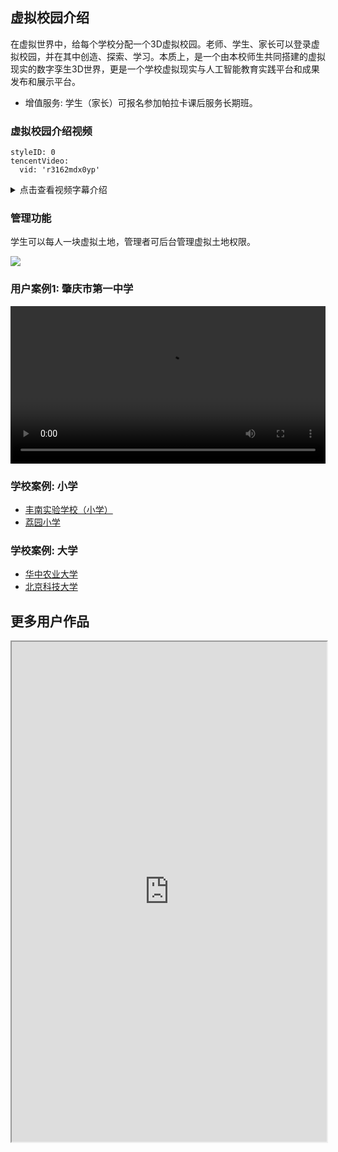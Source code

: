 <!-- 与学有优教对接，复制以下内容，修改appId和secret -->
<script src="https://jjjc.zxxs.moe.edu.cn/app/jaydentech/jaydentech.sdk.1.0.0.js"></script>
<script>
 function addScript(url) {
    var script = document.createElement("script");
    script.setAttribute("type", "text/javascript");
    script.setAttribute("src", url);
    document.getElementsByTagName("head")[0].appendChild(script);
  }
  addScript("https://cdn.staticfile.org/jquery/1.10.2/jquery.min.js");
</script>
<script>
  var appUtil;
  document.addEventListener("UniAppJSBridgeReady", function () {
    appUtil = uni;
    getUserInfo()
  });
  function getUserInfo() {
    appUtil
      .getUserData({
        appId: 1647568,
      })
      .then((res) => {
        return res.data.encryptStr;
      })
      .then((data) => {
        $.ajax({
          type: "post",
          url: "http://api.keepwork.com/core/v0/crypto/sm4/decrypt",
          data: JSON.stringify({
            key: "6otsLdAbWjWUDpae",
            text: data,
          }),
          dataType: "json",
          contentType: "application/json",
          success: function (data) {
            const userInfo = data;
            const node = document.getElementsByClassName("c0035")[0];
            if (userInfo && userInfo.name) {
              node.innerText = `你好，${userInfo.name}`;
            }
          },
        });
      });
  }
    
  let box = document.querySelector('body') // 监听对象
  let startTime = '' // 触摸开始时间
  let startDistanceX = '' // 触摸开始X轴位置
  let startDistanceY = '' // 触摸开始Y轴位置
        let endTime = '' // 触摸结束时间
        let endDistanceX = '' // 触摸结束X轴位置
        let endDistanceY = '' // 触摸结束Y轴位置
        let moveTime = '' // 触摸时间
        let moveDistanceX = '' // 触摸移动X轴距离
        let moveDistanceY = '' // 触摸移动Y轴距离
        box.addEventListener("touchstart", (e) => {
            startTime = new Date().getTime()
            startDistanceX = e.touches[0].screenX
            startDistanceY = e.touches[0].screenY
        })
        box.addEventListener("touchend", (e) => {
            endTime = new Date().getTime()
            endDistanceX = e.changedTouches[0].screenX
            endDistanceY = e.changedTouches[0].screenY
            moveTime = endTime - startTime
            moveDistanceX = startDistanceX - endDistanceX
            moveDistanceY = startDistanceY - endDistanceY
            console.log(moveDistanceX, moveDistanceY)
            // 判断滑动距离超过40 且 时间小于500毫秒
            if ((Math.abs(moveDistanceX) > 40 || Math.abs(moveDistanceY) > 40) && moveTime < 500) {
                // 判断X轴移动的距离是否大于Y轴移动的距离
                if (Math.abs(moveDistanceX) > Math.abs(moveDistanceY)) {
                    // 左右
                    console.log(moveDistanceX > 0 ? '左' : '右')
   appUtil.goBack({});
                } else {
                    // 上下
                    console.log(moveDistanceY > 0 ? '上' : '下')
                }
            }
        })
</script>
<script>
  function getQueryVariable(variable) {
    var query = window.location.search.substring(1);
    var vars = query.split("&");
    for (var i = 0; i < vars.length; i++) {
      var pair = vars[i].split("=");
      if (pair[0] == variable) {
        return pair[1];
      }
    }
    return false;
  }
  var topHeight = getQueryVariable("topHeight");
  if (topHeight) {
    const head = document.getElementsByClassName("index-page-container")[0];
                       
    head.style.marginTop = topHeight + "px";
    const div = document.createElement("div");
    div.style.height = topHeight + "px";
    div.style.width = "100%";
    div.style.position = "fixed";
    div.style = `
    height: 30px;
    width: 100%;
    background-color: #ffffff;
    position: fixed;
    top: 0px;
    left:0px;
    z-index: 999;                                
    `
    document.body.insertBefore(div,document.body.firstChild);
  }
</script>
<script src="https://cdn.jsdelivr.net/npm/vconsole@3.11.0/dist/vconsole.min.js"></script>
  <script>
    
   function getConsole() {
    // VConsole 默认会挂载到 `window.VConsole` 上
    var vConsole = new window.VConsole();
    // 接下来即可照常使用 `console` 等方法
    console.log("Hello world");
  }
  </script>

## 虚拟校园介绍

在虚拟世界中，给每个学校分配一个3D虚拟校园。老师、学生、家长可以登录虚拟校园，并在其中创造、探索、学习。本质上，是一个由本校师生共同搭建的虚拟现实的数字孪生3D世界，更是一个学校虚拟现实与人工智能教育实践平台和成果发布和展示平台。

- 增值服务: 学生（家长）可报名参加帕拉卡课后服务长期班。

### 虚拟校园介绍视频

```@TencentVideo
styleID: 0
tencentVideo:
  vid: 'r3162mdx0yp'

```

<details >
  <summary>点击查看视频字幕介绍</summary>
  
这里是我们的产品矩阵，包括刚刚看到的3D动画编程课，数字美术课程，
还有AI机器人设计和制造平台，创意空间3D虚拟校园，玩学课堂游戏化编程教育课，以及帕拉卡家校互动小程序。
今天后面会重点介绍3D虚拟校园。
我们希望将中国二十一万所中小学和大学全部都搬到互联网上，由学校发起搭建3D虚拟校园，
为中国青少年创造一个学习和实践人工智能的舞台。
在虚拟校园的最中央，有代表这个城市或者学校的地标性建筑，可以展示个人作品，展示AI虚拟机器人，陈列优秀的学生作品。
同学们可以在虚拟世界中交流，可以举办比赛，有星光大道，还有学习和测评。
我们希望把它打造成一个学生在家自主学习的社区，不仅可以创造和分享每个人的作品，
还是每个学生展现自己作品的舞台，另外还可以参加全国性的比赛。
我们以佛山为例，我们和当地的教育局达成合作，将广东省佛山市上百所的学校搬到了互联网上。
当孩子们登录到Paracraft时，同一个学校的孩子会出现在同一个3D校园中。
像这样，这里边有**创造**，**探索**，**学习**，还可以有**每周实战**，**参加比赛**等等内容。
每个孩子都有自己的名字，下面是他所属的学校。
在3D校园的周围，一环，二环和三环都是学生们的个人家园或者是个人作品。
不断地向远处走，可以看到越来越多的本校师生的作品。
向上或者向下其他方向走的时候，还可以看到其他城市或者其他地域学生们的作品。
在虚拟世界中，人挨着人，学校挨着学校，作品挨着作品。
我们认为这种新的虚拟校园将成为新时代的学校展示名片。
所有的学校都是本校的学生创建的，它会成为全国师生了解学校，了解学校文化的重要媒介，让孩子们获得成就感。
下面我们来看一段虚拟校园的宣导片，全部是实景拍摄。
Paracraft还为学校和培训机构提供了全面的服务与支持，包括在线教学管理平台，
在这里学校的老师可以管理课程，新建班级，管理学生的作品，还提供了多维度的测评报告。
此外我们还提供了大量的针对不同年龄段孩子们的课程，包含老师用的教案和在课堂上在线使用的PPT。
我们还为合作的学校提供师资培训，这里看到的是我们和中国科学院先进技术研究院实验小学开展的3D动画编程课。
目前有上百家学校和机构在使用Paracraft开展学校内的课程。
有的学校老师接受培训之后可以自主上课，而我们也提供在线课程，学校老师只需要在教室里播放我们的视频就可以了。

</details>


### 管理功能
学生可以每人一块虚拟土地，管理者可后台管理虚拟土地权限。 

![](https://api.keepwork.com/ts-storage/siteFiles/24790/raw#1670402667972image.png)

### 用户案例1: 肇庆市第一中学 

<video width="100%" controls controlslist="nodownload nofullscreen noremoteplayback" disablePictureInPicture>
  <source src="https://api.keepwork.com/ts-storage/siteFiles/15734/raw" type="video/mp4" />
  你的浏览器不支持播放
</video>

### 学校案例: 小学

- [丰南实验学校（小学）](https://www.bilibili.com/video/BV1zs411m71G)
- [荔园小学](https://www.bilibili.com/video/BV1xv411i7zw)

### 学校案例: 大学

- [华中农业大学](https://www.bilibili.com/video/BV1XW4y1E7JF)
- [北京科技大学](https://www.bilibili.com/video/BV1RB4y1j79H)


## 更多用户作品


<iframe src="https://keepwork.com/explore?tab=pickedProjects" id='iframe1' width='100%' height="800p"> </iframe>
<script>
var iframeWindow = document.getElementById("iframe1").contentWindow; 
setTimeout(function(){
   const node = iframeWindow.document.getElementsByClassName('index-page-header')[0];
   node.style.display = 'none';
   const node2 = iframeWindow.document.getElementsByClassName('exploration-page-theme')[0];
   node2.style.display = 'none';
   const node4 = iframeWindow.document.getElementsByClassName('home-page-footer')[0];
   node4.style.display = 'none';
   const node3 = iframeWindow.document.getElementsByClassName('perfect-common-footer')[0];
   node3.style.display = 'none';
  }, 3000)
</script>
